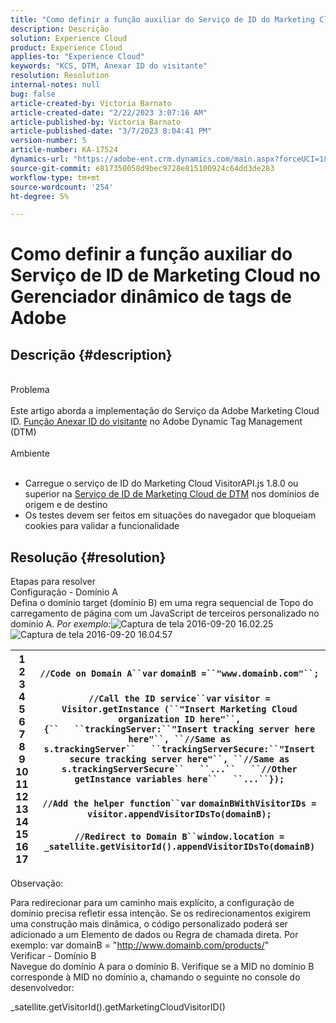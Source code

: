 ```yaml
---
title: "Como definir a função auxiliar do Serviço de ID do Marketing Cloud no Gerenciador dinâmico de tags de Adobe"
description: Descrição
solution: Experience Cloud
product: Experience Cloud
applies-to: "Experience Cloud"
keywords: "KCS, DTM, Anexar ID do visitante"
resolution: Resolution
internal-notes: null
bug: false
article-created-by: Victoria Barnato
article-created-date: "2/22/2023 3:07:16 AM"
article-published-by: Victoria Barnato
article-published-date: "3/7/2023 8:04:41 PM"
version-number: 5
article-number: KA-17524
dynamics-url: "https://adobe-ent.crm.dynamics.com/main.aspx?forceUCI=1&pagetype=entityrecord&etn=knowledgearticle&id=e1050101-5eb2-ed11-83fe-6045bd0067ea"
source-git-commit: e817350058d9bec9728e815100924c64dd3de283
workflow-type: tm+mt
source-wordcount: '254'
ht-degree: 5%

---
```


# Como definir a função auxiliar do Serviço de ID de Marketing Cloud no Gerenciador dinâmico de tags de Adobe

## Descrição {#description}

<br>Problema<br><br>
Este artigo aborda a implementação do Serviço da Adobe Marketing Cloud ID. [Função Anexar ID do visitante](https://experienceleague.adobe.com/docs/id-service/using/id-service-api/methods/appendvisitorid.html?lang=pt-BR) no Adobe Dynamic Tag Management (DTM)
<br><br>Ambiente<br><br>
- Carregue o serviço de ID do Marketing Cloud VisitorAPI.js 1.8.0 ou superior na [Serviço de ID de Marketing Cloud de DTM](https://experienceleague.adobe.com/docs/id-service/using/id-service-api/methods/getmcvid.html) nos domínios de origem e de destino
- Os testes devem ser feitos em situações do navegador que bloqueiam cookies para validar a funcionalidade



## Resolução {#resolution}

Etapas para resolver<br>Configuração - Domínio A<br>
Defina o domínio target (domínio B) em uma regra sequencial de Topo do carregamento de página com um JavaScript de terceiros personalizado no domínio A. *Por exemplo:*![ Captura de tela 2016-09-20 16.02.25](https://helpx.adobe.com/content/dam/help/en/dtm/kb/how-to-set-marketing-cloud-id-service-helper-function-in-adobe-d/jcr%3acontent/main-pars/image/Screenshot%202016-09-20%2016.02.25.png "Captura de tela 2016-09-20 16.02.25")
![Captura de tela 2016-09-20 16.04.57](https://helpx.adobe.com/content/dam/help/en/dtm/kb/how-to-set-marketing-cloud-id-service-helper-function-in-adobe-d/jcr%3acontent/main-pars/image_1393293752/Screenshot%202016-09-20%2016.04.57.png "Captura de tela 2016-09-20 16.04.57")

| 1<br>2<br>3<br>4<br>5<br>6<br>7<br>8<br>9<br>10<br>11<br>12<br>13<br>14<br>15<br>16<br>17 | `//Code on Domain A``var` `domainB =``"www.domainb.com"``;`<br> <br>`//Call the ID service``var` `visitor = Visitor.getInstance (``"Insert Marketing Cloud organization ID here"``,{``   ``trackingServer:``"Insert tracking server here here"``, ``//Same as s.trackingServer``   ``trackingServerSecure:``"Insert secure tracking server here"``, ``//Same as s.trackingServerSecure``   ``...``   ``//Other getInstance variables here``   ``...``});`<br> <br>`//Add the helper function``var` `domainBWithVisitorIDs = visitor.appendVisitorIDsTo(domainB);`<br> <br>`//Redirect to Domain B``window.location = _satellite.getVisitorId().appendVisitorIDsTo(domainB)` |
| --- | --- |


Observação:

Para redirecionar para um caminho mais explícito, a configuração de domínio precisa refletir essa intenção. Se os redirecionamentos exigirem uma construção mais dinâmica, o código personalizado poderá ser adicionado a um Elemento de dados ou Regra de chamada direta. Por exemplo: var domainB = &quot;http://www.domainb.com/products/&quot;
<br>Verificar - Domínio B<br>
Navegue do domínio A para o domínio B. Verifique se a MID no domínio B corresponde à MID no domínio a, chamando o seguinte no console do desenvolvedor:

_satellite.getVisitorId().getMarketingCloudVisitorID()
